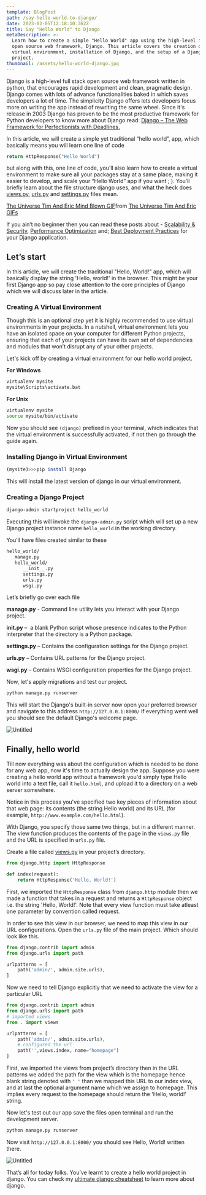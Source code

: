 ```yaml
---
template: BlogPost
path: /say-hello-world-to-django/
date: 2023-02-05T12:18:10.362Z
title: Say "Hello World" to Django
metaDescription: >-
  Learn how to create a simple "Hello World" app using the high-level full stack
  open source web framework, Django. This article covers the creation of a
  virtual environment, installation of Django, and the setup of a Django
  project.
thumbnail: /assets/hello-world-django.jpg
---
```

Django is a high-level full stack open source web framework written in python, that encourages rapid development and clean, pragmatic design. Django comes with lots of advance functionalities  baked in which saves developers a lot of time. The simplicity Django offers lets developers focus more on writing the app instead of rewriting the same wheel. Since it's release in 2003 Django has proven to be the most productive framework for Python developers to know more about Django read: [Django – The Web Framework for Perfectionists with Deadlines.](https://www.djangoproject.com/)

In this article, we will create a simple yet traditional “hello world”, app, which basically means you will learn one line of code

```python
return HttpResponse("Hello World")
```

but along with this, one line of code, you’ll also learn how to create a virtual environment to make sure all your packages stay at a same place, making it easier to develop, and scale your “Hello World” app if you want ; ). You’ll briefly learn about the file structure django uses, and what the heck does [views.py](http://views.py), [urls.py](http://urls.py) and [settings.py](http://settings.py) files mean.

<div class="tenor-gif-embed" data-postid="18002878" data-share-method="host" data-aspect-ratio="1.56863" data-width="100%"><a href="https://tenor.com/view/the-universe-tim-and-eric-mind-blown-mind-blown-meme-mind-explosion-mind-explosion-meme-gif-18002878">The Universe Tim And Eric Mind Blown GIF</a>from <a href="https://tenor.com/search/the+universe+tim+and+eric-gifs">The Universe Tim And Eric GIFs</a></div> <script type="text/javascript" async src="https://tenor.com/embed.js"></script>

If you ain’t no beginner then you can read these posts about - [Scalability & Security](https://simplifiedweb.netlify.app/build-scalable-and-secure-apis-with-django-rest-framework), [Performance Optimization](https://simplifiedweb.netlify.app/unlock-full-potential-django-app-performance-optimization-techniques) and; [Best Deployment Practices](https://simplifiedweb.netlify.app/django-and-deployment-best-practices-for-deploying-django-applications/) for your Django application. 

## Let’s start

In this article, we will create the traditional "Hello, World!" app, which will basically display the string 'Hello, world!' in the browser. This might be your first Django app so pay close attention to the core principles of Django which we will discuss later in the article.

### **Creating A Virtual Environment**

Though this is an optional step yet it is highly recommended to use virtual environments in your projects. In a nutshell, virtual environment lets you have an isolated space on your computer for different Python projects, ensuring that each of your projects can have its own set of dependencies and modules that won’t disrupt any of your other projects.

Let's kick off by creating a virtual environment for our hello world project.

**********************For Windows**********************

```bash
virtualenv mysite
mysite\Scripts\activate.bat
```

********For Unix********

```bash
virtualenv mysite
source mysite/bin/activate
```

Now you should see `(django)` prefixed in your terminal, which indicates that the virtual environment is successfully activated, if not then go through the guide again.

### Installing Django in Virtual Environment

```bash
(mysite)>>>pip install Django
```

This will install the latest version of django in our virtual environment. 

### Creating a Django Project

```bash
django-admin startproject hello_world
```

Executing this will invoke the `django-admin.py` script which will set up a new Django project instance name `hello_world` in the working directory.

You’ll have files created similar to these

```bash
hello_world/
   manage.py
   hello_world/
      __init__.py
      settings.py
      urls.py
      wsgi.py
```

Let’s briefly go over each file

**manage.py** - Command line utility lets you interact with your Django project.

**__init__.py** –  a blank Python script whose presence indicates to the Python interpreter that the directory is a Python package.

**settings.py** – Contains the configuration settings for the Django project.

**urls.py** – Contains URL patterns for the Django project.

**wsgi.py** – Contains WSGI configuration properties for the Django project.

Now, let's apply migrations and test our project. 

```bash
python manage.py runserver
```

This will start the Django's built-in server now open your preferred browser and navigate to this address `http://127.0.0.1:8000/` if everything went well you should see the default Django's welcome page.

![Untitled](https://s3-us-west-2.amazonaws.com/secure.notion-static.com/e563fd4e-321e-4f8e-a4fa-bdf62d9e3f15/Untitled.png)

## Finally, hello world

Till now everything was about the configuration which is needed to be done for any web app, now it's time to actually design the app. Suppose you were creating a hello world app without a framework you'd simply type Hello world into a text file, call it `hello.html`, and upload it to a directory on a web server somewhere.

Notice in this process you've specified two key pieces of information about that web page: its contents (the string Hello world) and its URL (for example, `http://www.example.com/hello.html`).

With Django, you specify those same two things, but in a different manner. The view function produces the contents of the page in the `views.py` file and the URL is specified in `urls.py` file.

Create a file called [views.py](http://views.py) in your project’s directory.

```python
from django.http import HttpResponse

def index(request):
    return HttpResponse('Hello, World!')
```

First, we imported the `HttpResponse` class from `django.http` module then we made a function that takes in a request and returns a `HttpResponse` object i.e. the string 'Hello, World!'. Note that every view function must take atleast one parameter by convention called request.

In order to see this view in our browser, we need to map this view in our URL configurations. Open the `urls.py` file of the main project. Which should look like this.

```python
from django.contrib import admin
from django.urls import path

urlpatterns = [
    path('admin/', admin.site.urls),
]
```

Now we need to tell Django explicitly that we need to activate the view for a particular URL

```python
from django.contrib import admin
from django.urls import path
# imported views
from . import views

urlpatterns = [
    path('admin/', admin.site.urls),
    # configured the url
    path('',views.index, name="homepage")
]
```

First, we imported the views from project’s directory then in the URL patterns we added the path for the view which is the homepage hence blank string denoted with `' '` than we mapped this URL to our index view, and at last the optional argument name which we assign to homepage. This implies every request to the homepage should return the 'Hello, world!' string.

Now let's test out our app save the files open terminal and run the development server.

```bash
python manage.py runserver
```

Now visit `http://127.0.0.1:8000/` you should see Hello, World! written there.

![Untitled](https://s3-us-west-2.amazonaws.com/secure.notion-static.com/bedd6837-211f-4903-8783-037c76526a82/Untitled.png)

That’s all for today folks. You’ve learnt to create a hello world project in django. You can check my [ultimate django cheatsheet](https://simplifiedweb.netlify.app/the-ultimate-django-cheatsheet-because-even-ninjas-need-a-little-help-sometimes) to learn more about django.
